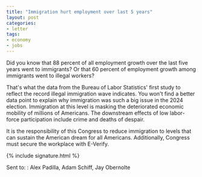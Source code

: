 ```yaml
---
title: "Immigration hurt employment over last 5 years"
layout: post
categories:
- letter
tags:
- economy
- jobs
---
```


Did you know that 88 percent of all employment growth over the last five years went to immigrants? Or that 60 percent of employment growth among immigrants went to illegal workers?

That's what the data from the Bureau of Labor Statistics' first study to reflect the record illegal immigration wave indicates. You won't find a better data point to explain why immigration was such a big issue in the 2024 election. Immigration at this level is masking the deteriorated economic mobility of millions of Americans. The downstream effects of low labor-force participation include crime and deaths of despair. 

It is the responsibility of this Congress to reduce immigration to levels that can sustain the American dream for all Americans. Additionally, Congress must secure the workplace with E-Verify.

{% include signature.html %}

Sent to:
: Alex Padilla, Adam Schiff, Jay Obernolte
 
